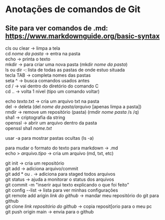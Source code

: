 # Anotações de comandos de Git

## Site para ver comandos de .md: https://www.markdownguide.org/basic-syntax

cls ou clear -> limpa a tela  
cd *nome da pasta* -> entra na pasta  
echo -> printa o texto  
mkdir -> para criar uma nova pasta (mkdir *nome da pasta*)  
ls ou dir -: lista de todas as pastas de onde estuo situada  
tecla TAB -> completa nomes das pastas  
seta ^ -> busca comandos usados antes  
cd / -> vai dentro do diretório do comando C  
cd .. -> volta 1 nível (tipo um comando voltar)

echo *texto*.txt -> cria um arquivo txt na pasta  
del -> deleta (del *nome da pasta/arquivo* [apenas limpa a pasta])  
rmdir -> remove um repositório (pasta) (rmdir *nome pasta* /s /q)  
sha1 -> criptografia da string  
openssl -> abrir um arquivo dentro da pasta  
openssl sha1 *nome.txt*

usar -a para mostrar pastas ocultas (ls -a)

para mudar o formato do texto para markdown -> .md  
echo > *arquivo.tipo*  -> cria um arquivo (md, txt, etc)

git init -> cria um repositório  
git add -> adiciona arquivo/commit  
git add * ou . -> adiciona para staged todos arquivos  
git status -> ajuda a monitorar o status dos arquivos  
git commit -m "inserir aqui texto explicando o que foi feito"  
git config --list -> lista para ver minhas configurações  
git remote add arigin *link do github* -> mandar meu repositório do git para github  
git clone *link repositório do github* -> copia reposit[orio para o meu pc  
git push origin main -> envia para o github